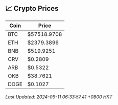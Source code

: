 ## 📈 Crypto Prices

| Coin | Price |
| ---- | ----- |
| BTC | $57518.9708 |
| ETH | $2379.3896 |
| BNB | $519.9251 |
| CRV | $0.2809 |
| ARB | $0.5322 |
| OKB | $38.7621 |
| DOGE | $0.1027 |

_Last Updated: 2024-09-11 06:33:57.41 +0800 HKT_